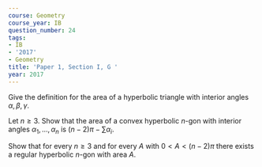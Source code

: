 ```yaml
---
course: Geometry
course_year: IB
question_number: 24
tags:
- IB
- '2017'
- Geometry
title: 'Paper 1, Section I, G '
year: 2017
---
```




Give the definition for the area of a hyperbolic triangle with interior angles $\alpha, \beta, \gamma$.

Let $n \geqslant 3$. Show that the area of a convex hyperbolic $n$-gon with interior angles $\alpha_{1}, \ldots, \alpha_{n}$ is $(n-2) \pi-\sum \alpha_{i}$.

Show that for every $n \geqslant 3$ and for every $A$ with $0<A<(n-2) \pi$ there exists a regular hyperbolic $n$-gon with area $A$.